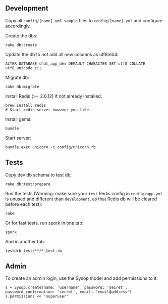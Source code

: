 ## Development

Copy all `config/[name].yml.sample` files to `config/[name].yml` and configure accordingly.

Create the dbs:

    rake db:create

Update the db to *not* add all new columns as utf8mb4:

    ALTER DATABASE chat_app_dev DEFAULT CHARACTER SET utf8 COLLATE utf8_unicode_ci;

Migrate db:

    rake db:migrate

Install Redis (>= 2.6.12) if not already installed:

    brew install redis
    # Start redis-server however you like

Install gems:

    bundle

Start server:

    bundle exec unicorn -c config/unicorn.rb


## Tests

Copy dev db schema to test db:

    rake db:test:prepare

Run the tests (Warning: make sure your `test` Redis config in `config/app.yml` is unused and different than `development`, as that Redis db will be cleared before each test):

    rake

Or for fast tests, run spork in one tab:

    spork

And in another tab:

    testdrb test/**/*_test.rb

## Admin

To create an admin login, use the Sysop model and add permissions to it.

    s = Sysop.create(name: 'username', password: 'secret', password_confirmation: 'secret', email: 'email@address')
    s.permissions << 'superuser'
